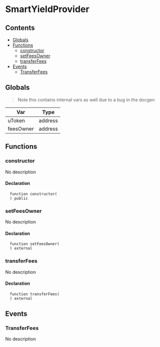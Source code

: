 # SmartYieldProvider





## Contents
<!-- START doctoc generated TOC please keep comment here to allow auto update -->
<!-- DON'T EDIT THIS SECTION, INSTEAD RE-RUN doctoc TO UPDATE -->

- [Globals](#globals)
- [Functions](#functions)
  - [constructor](#constructor)
  - [setFeesOwner](#setfeesowner)
  - [transferFees](#transferfees)
- [Events](#events)
  - [TransferFees](#transferfees)

<!-- END doctoc generated TOC please keep comment here to allow auto update -->

## Globals

> Note this contains internal vars as well due to a bug in the docgen

| Var | Type |
| --- | :---: |
| uToken | address |
| feesOwner | address |



## Functions

### constructor
No description


#### Declaration
```solidity
  function constructor(
  ) public
```



### setFeesOwner
No description


#### Declaration
```solidity
  function setFeesOwner(
  ) external
```



### transferFees
No description


#### Declaration
```solidity
  function transferFees(
  ) external
```





## Events

### TransferFees
No description

  


